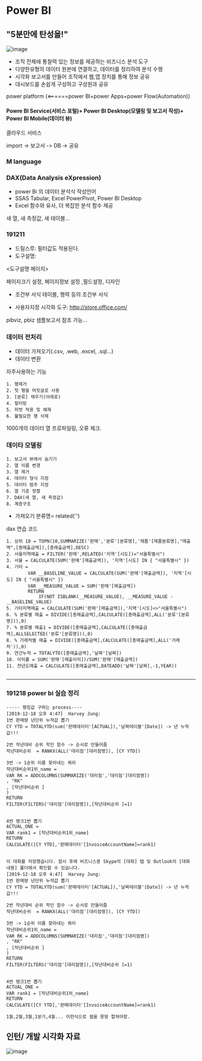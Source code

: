 # Power BI

<h2>"5분만에 탄성을!"</h2>


![image](https://user-images.githubusercontent.com/47058441/70487720-a72c3700-1b39-11ea-840e-f3dd70148607.png)


* 조직 전체에 통찰력 있는 정보를 제공하는 비즈니스 분석 도구
* 다양한유형의 데이터 원본에 연결하고, 데이터를 정리하여 분석 수행
* 시각화 보고서를 만들어 조직에서 웹,앱 장치를 통해 정보 공유
* 대시보드를 손쉽게 구성하고 구성원과 공유

power platform (<======power BI+power Apps+power Flow(Automation))

#### Powre BI Service(서비스 포털)+ Power BI Desktop(모델링 및 보고서 작성)+ Power BI Mobile(데이터 뷰)

클라우드 서비스

import  ->  보고서 -> DB -> 공유


### M language


### DAX(Data Analysis eXpression)

* power Bi 의 데이터 분석식 작성언어
* SSAS Tabular, Excel PowerPivot, Power BI Desktop
* Excel 함수와 유사, 더 복잡한 분석 함수 제공

새 열, 새 측정값, 새 테이블...

### 191211

* 드릴스루: 필터값도 적용된다. 
* 도구설명: 

<도구설명 페이지>

페이지크기 설정, 페이지정보 설정 ,필드설정, 디자인

* 조건부 서식
테이블, 행력 등의 조건부 서식


* 사용자지정 시각화 도구: 
http://store.office.com/

pibviz, pbiz 샘플보고서 참조 가능...


### 데이터 전처리

* 데이터 가져오기(.csv, .web, .excel, .sql...)
* 데이터 변환

자주사용하는 기능
```
1. 행제거
2. 첫 행을 머릿글로 사용
3. [분류] 채우기(아래로)
4. 필터링
5. 피벗 적용 및 해제
6. 불필요한 행 삭제
```

1000개의 데이터 열 프로파일링, 오류 체크.

### 데이타 모델링
```
1. 보고서 뷰에서 숨기기
2. 열 이름 변경
3. 열 제거
4. 데이터 형식 지정
5. 데이터 범주 지정
6. 열 기준 정렬
7. DAX(새 열, 새 측정값)
8. 계층구조
```

* 가져오기 분류명= related('')

dax 연습 코드
```
1. 상위 10 = TOPN(10,SUMMARIZE('판매','분류'[분류명],'제품'[제품분류명],"매출액",[총매출금액]),[총매출금액],DESC)
2. 서울지역매출 = FILTER('판매',RELATED('지역'[시도])="서울특별시")
3. 서울 = CALCULATE(SUM('판매'[매출금액]), '지역'[시도] IN { "서울특별시" })
4. 기타 = 
        VAR __BASELINE_VALUE = CALCULATE(SUM('판매'[매출금액]), '지역'[시도] IN { "서울특별시" })
        VAR __MEASURE_VALUE = SUM('판매'[매출금액])
        RETURN
	        IF(NOT ISBLANK(__MEASURE_VALUE), __MEASURE_VALUE - __BASELINE_VALUE)
5. 기타지역매출 = CALCULATE(SUM('판매'[매출금액]),'지역'[시도]<>"서울특별시")
6. % 분류별 매출 = DIVIDE([총매출금액],CALCULATE([총매출금액],ALL('분류'[분류명])),0)
7. % 분류별 매출1 = DIVIDE([총매출금액],CALCULATE([총매출금액],ALLSELECTED('분류'[분류명])),0)
8. % 거래처별 매출 = DIVIDE([총매출금액],CALCULATE([총매출금액],ALL('거래처')),0)
9. 연간누적 = TOTALYTD([총매출금액],'날짜'[날짜])
10. 이익률 = SUM('판매'[매출이익])/SUM('판매'[매출금액])
11. 전년도매출 = CALCULATE([총매출금액],DATEADD('날짜'[날짜],-1,YEAR))


```


----------------------------------------------------------------------------------------------------
### 191218 power bi 실습 정리

```
----- 랭킹값 구하는 process----
[‎2019-‎12-‎18 오후 4:47]  Harvey Jung:  
1번 판매량 년단위 누적값 뽑기
CY YTD = TOTALYTD(sum('판매데이터'[ACTUAL]),'날짜테이블'[Date]) -> 년 누적값!!!

2번 작년대비 순위 학인 함수 -> 순서로 만들어줌 
작년대비순위  = RANKX(ALL('대리점'[대리점명]), [CY YTD])

3번 -> 1순위 이름 찾아내는 쿼리 
작년대비순위1위_name = 
VAR RK = ADDCOLUMNS(SUMMARIZE('대리점','대리점'[대리점명])
, "RK"
, [작년대비순위 ]
)
RETURN
FILTER(FILTERS('대리점'[대리점명]),[작년대비순위 ]=1)


4번 랭크1번 뽑기
ACTUAL_ONE = 
VAR rank1 = [작년대비순위1위_name]
RETURN
CALCULATE([CY YTD],'판매데이터'[InvoiceAccountName]=rank1)
 
 
이 대화를 저장했습니다. 잠시 후에 비즈니스용 Skype의 [대화] 탭 및 Outlook의 [대화 내용] 폴더에서 확인할 수 있습니다. 
[‎2019-‎12-‎18 오후 4:47]  Harvey Jung:  
1번 판매량 년단위 누적값 뽑기
CY YTD = TOTALYTD(sum('판매데이터'[ACTUAL]),'날짜테이블'[Date]) -> 년 누적값!!!

2번 작년대비 순위 학인 함수 -> 순서로 만들어줌 
작년대비순위  = RANKX(ALL('대리점'[대리점명]), [CY YTD])

3번 -> 1순위 이름 찾아내는 쿼리 
작년대비순위1위_name = 
VAR RK = ADDCOLUMNS(SUMMARIZE('대리점','대리점'[대리점명])
, "RK"
, [작년대비순위 ]
)
RETURN
FILTER(FILTERS('대리점'[대리점명]),[작년대비순위 ]=1)


4번 랭크1번 뽑기
ACTUAL_ONE = 
VAR rank1 = [작년대비순위1위_name]
RETURN
CALCULATE([CY YTD],'판매데이터'[InvoiceAccountName]=rank1)

1월,2월,3월,1분기,4월... 이런식으로 셀을 몽땅 합쳐야함. 

```


## 인턴/ 개발 시각화 자료

![image](https://user-images.githubusercontent.com/47058441/72401000-3a3a3b80-378e-11ea-82f0-c68847c8415b.png)




